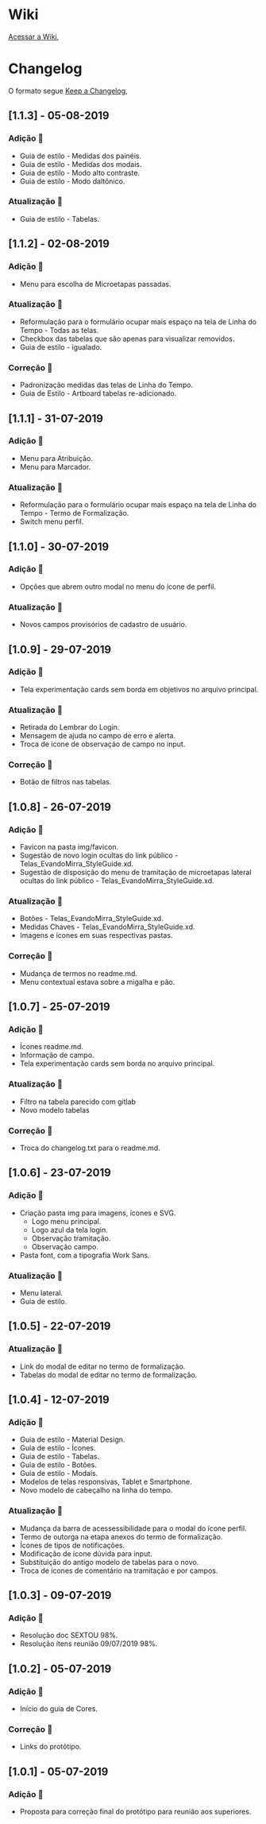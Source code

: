 # Wiki

[Acessar a Wiki](https://gitlab.com/fapemig/evando-mirra-design),

# Changelog

O formato segue [Keep a Changelog](https://keepachangelog.com/en/1.0.0/),

## [1.1.3] - 05-08-2019

### Adição :rocket:

- Guia de estilo - Medidas dos painéis.
- Guia de estilo - Medidas dos modais.
- Guia de estilo - Modo alto contraste.
- Guia de estilo - Modo daltônico.

### Atualização :pushpin:

- Guia de estilo - Tabelas.

## [1.1.2] - 02-08-2019

### Adição :rocket:

- Menu para escolha de Microetapas passadas.

### Atualização :pushpin:

- Reformulação para o formulário ocupar mais espaço na tela de Linha do Tempo - Todas as telas.
- Checkbox das tabelas que são apenas para visualizar removidos.
- Guia de estilo - igualado.

### Correção :wrench:

- Padronização medidas das telas de Linha do Tempo.
- Guia de Estilo - Artboard tabelas re-adicionado.

## [1.1.1] - 31-07-2019

### Adição :rocket:

- Menu para Atribuição.
- Menu para Marcador.

### Atualização :pushpin:

- Reformulação para o formulário ocupar mais espaço na tela de Linha do Tempo - Termo de Formalização.
- Switch menu perfil.

## [1.1.0] - 30-07-2019

### Adição :rocket:

- Opções que abrem outro modal no menu do ícone de perfil.

### Atualização :pushpin:

- Novos campos provisórios de cadastro de usuário.

## [1.0.9] - 29-07-2019

### Adição :rocket:

- Tela experimentação cards sem borda em objetivos no arquivo principal.

### Atualização :pushpin:

- Retirada do Lembrar do Login.
- Mensagem de ajuda no campo de erro e alerta.
- Troca de ícone de observação de campo no input.

### Correção :wrench:

- Botão de filtros nas tabelas.

## [1.0.8] - 26-07-2019

### Adição :rocket:

- Favicon na pasta img/favicon.
- Sugestão de novo login ocultas do link público - Telas_EvandoMirra_StyleGuide.xd.
- Sugestão de disposição do menu de tramitação de microetapas lateral ocultas do link público - Telas_EvandoMirra_StyleGuide.xd.

### Atualização :pushpin:

- Botões - Telas_EvandoMirra_StyleGuide.xd.
- Medidas Chaves - Telas_EvandoMirra_StyleGuide.xd.
- Imagens e ícones em suas respectivas pastas.

### Correção :wrench:

- Mudança de termos no readme.md.
- Menu contextual estava sobre a migalha e pão.

## [1.0.7] - 25-07-2019

### Adição :rocket:

- Ícones readme.md.
- Informação de campo.
- Tela experimentação cards sem borda no arquivo principal.

### Atualização :pushpin:

- Filtro na tabela parecido com gitlab
- Novo modelo tabelas

### Correção :wrench:

- Troca do changelog.txt para o readme.md.

## [1.0.6] - 23-07-2019

### Adição :rocket:

- Criação pasta img para imagens, ícones e SVG.
  - Logo menu principal.
  - Logo azul da tela login.
  - Observação tramitação.
  - Observação campo.
- Pasta font, com a tipografia Work Sans.

### Atualização :pushpin:

- Menu lateral.
- Guia de estilo.

## [1.0.5] - 22-07-2019

### Atualização :pushpin:

- Link do modal de editar no termo de formalização.
- Tabelas do modal de editar no termo de formalização.

## [1.0.4] - 12-07-2019

### Adição :rocket:

- Guia de estilo - Material Design.
- Guia de estilo - Ícones.
- Guia de estilo - Tabelas.
- Guia de estilo - Botões.
- Guia de estilo - Modais.
- Modelos de telas responsivas, Tablet e Smartphone.
- Novo modelo de cabeçalho na linha do tempo.

### Atualização :pushpin:

- Mudança da barra de acessessibilidade para o modal do ícone perfil.
- Termo de outorga na etapa anexos do termo de formalização.
- Ícones de tipos de notificações.
- Modificação de ícone dúvida para input.
- Substituição do antigo modelo de tabelas para o novo.
- Troca de ícones de comentário na tramitação e por campos.

## [1.0.3] - 09-07-2019

### Adição :rocket:

- Resolução doc SEXTOU 98%.
- Resolução ítens reunião 09/07/2019 98%.

## [1.0.2] - 05-07-2019

### Adição :rocket:

- Início do guia de Cores.

### Correção :wrench:

- Links do protótipo.

## [1.0.1] - 05-07-2019

### Adição :rocket:

- Proposta para correção final do protótipo para reunião aos superiores.

